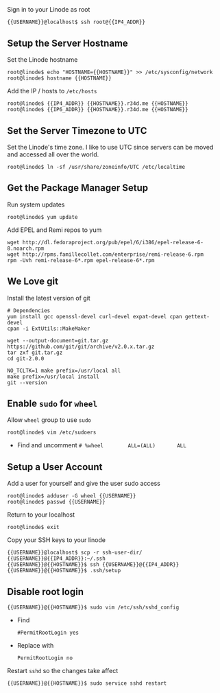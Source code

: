 ##

Sign in to your Linode as root

    {{USERNAME}}@localhost$ ssh root@{{IP4_ADDR}}

## Setup the Server Hostname

Set the Linode hostname

    root@linode$ echo "HOSTNAME={{HOSTNAME}}" >> /etc/sysconfig/network
    root@linode$ hostname {{HOSTNAME}}

Add the IP / hosts to `/etc/hosts`

    root@linode$ {{IP4_ADDR}} {{HOSTNAME}}.r34d.me {{HOSTNAME}}
    root@linode$ {{IP6_ADDR}} {{HOSTNAME}}.r34d.me {{HOSTNAME}}

## Set the Server Timezone to UTC

Set the Linode's time zone. I like to use UTC since servers can be moved and accessed all over the world.

    root@linode$ ln -sf /usr/share/zoneinfo/UTC /etc/localtime

## Get the Package Manager Setup

Run system updates

    root@linode$ yum update

Add EPEL and Remi repos to yum

    wget http://dl.fedoraproject.org/pub/epel/6/i386/epel-release-6-8.noarch.rpm
    wget http://rpms.famillecollet.com/enterprise/remi-release-6.rpm
    rpm -Uvh remi-release-6*.rpm epel-release-6*.rpm

## We Love git

Install the latest version of git

    # Dependencies
    yum install gcc openssl-devel curl-devel expat-devel cpan gettext-devel
    cpan -i ExtUtils::MakeMaker

    wget --output-document=git.tar.gz https://github.com/git/git/archive/v2.0.x.tar.gz
    tar zxf git.tar.gz
    cd git-2.0.0

    NO_TCLTK=1 make prefix=/usr/local all
    make prefix=/usr/local install
    git --version

## Enable `sudo` for `wheel`

Allow `wheel` group to use `sudo`

    root@linode$ vim /etc/sudoers

  - Find and uncomment `# %wheel        ALL=(ALL)       ALL`

## Setup a User Account

Add a user for yourself and give the user sudo access

    root@linode$ adduser -G wheel {{USERNAME}}
    root@linode$ passwd {{USERNAME}}

Return to your localhost

    root@linode$ exit

Copy your SSH keys to your linode

    {{USERNAME}}@localhost$ scp -r ssh-user-dir/ {{USERNAME}}@{{IP4_ADDR}}:~/.ssh
    {{USERNAME}}@{{HOSTNAME}}$ ssh {{USERNAME}}@{{IP4_ADDR}}
    {{USERNAME}}@{{HOSTNAME}}$ .ssh/setup

## Disable root login

    {{USERNAME}}@{{HOSTNAME}}$ sudo vim /etc/ssh/sshd_config

  - Find

        #PermitRootLogin yes

  - Replace with

        PermitRootLogin no

Restart `sshd` so the changes take affect

    {{USERNAME}}@{{HOSTNAME}}$ sudo service sshd restart

